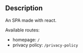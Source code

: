 ## Description

An SPA made with react.

Available routes:

- homepage: `/`
- privacy policy: `/privacy-policy`
